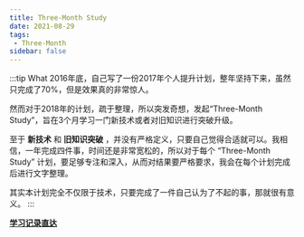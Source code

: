 ```yaml
---
title: Three-Month Study
date: 2021-08-29
tags:
 - Three-Month
sidebar: false
---
```


:::tip What
2016年底，自己写了一份2017年个人提升计划，整年坚持下来，虽然只完成了70%，但是效果真的非常惊人。

然而对于2018年的计划，疏于整理，所以突发奇想，发起“Three-Month Study”，旨在3个月学习一门新技术或者对旧知识进行突破升级。

至于 **新技术** 和 **旧知识突破** ，并没有严格定义，只要自己觉得合适就可以。我相信，一年完成四件事，时间还是非常宽松的，所以对于每个 “Three-Month Study” 计划，要足够专注和深入，从而对结果要严格要求，我会在每个计划完成后进行文字整理。

其实本计划完全不仅限于技术，只要完成了一件自己认为了不起的事，那就很有意义。
:::

[**学习记录直达**](/category/Three-Month.html)